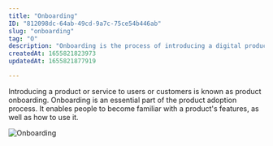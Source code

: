 ```yaml
---
title: "Onboarding"
ID: "812098dc-64ab-49cd-9a7c-75ce54b446ab"
slug: "onboarding"
tag: "O"
description: "Onboarding is the process of introducing a digital product to its users."
createdAt: 1655821823973
updatedAt: 1655821877919

---
```

Introducing a product or service to users or customers is known as product onboarding. Onboarding is an essential part of the product adoption process. It enables people to become familiar with a product's features, as well as how to use it. 

![Onboarding](https://lh3.googleusercontent.com/-Y_PGhRSrt7ozr2sJtbNpi5xqJ7EYccKAZkhuzD3AOPOUbwyF2JA11Couox9yxmkIInJw49sUCaHQi_QDtR1=w1294-h668)